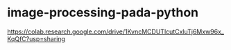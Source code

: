 # image-processing-pada-python
https://colab.research.google.com/drive/1KvncMCDUTlcutCxluTj6Mxw96x_KqQfC?usp=sharing
